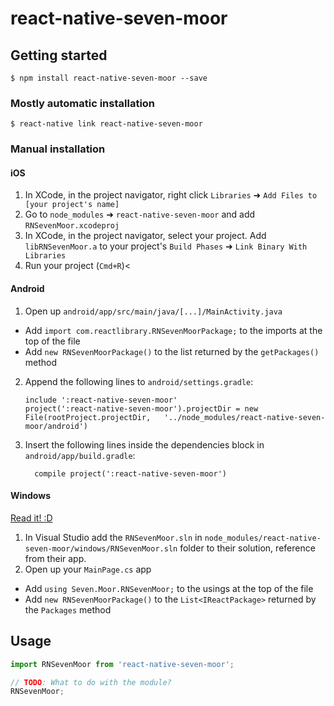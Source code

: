 
# react-native-seven-moor

## Getting started

`$ npm install react-native-seven-moor --save`

### Mostly automatic installation

`$ react-native link react-native-seven-moor`

### Manual installation


#### iOS

1. In XCode, in the project navigator, right click `Libraries` ➜ `Add Files to [your project's name]`
2. Go to `node_modules` ➜ `react-native-seven-moor` and add `RNSevenMoor.xcodeproj`
3. In XCode, in the project navigator, select your project. Add `libRNSevenMoor.a` to your project's `Build Phases` ➜ `Link Binary With Libraries`
4. Run your project (`Cmd+R`)<

#### Android

1. Open up `android/app/src/main/java/[...]/MainActivity.java`
  - Add `import com.reactlibrary.RNSevenMoorPackage;` to the imports at the top of the file
  - Add `new RNSevenMoorPackage()` to the list returned by the `getPackages()` method
2. Append the following lines to `android/settings.gradle`:
  	```
  	include ':react-native-seven-moor'
  	project(':react-native-seven-moor').projectDir = new File(rootProject.projectDir, 	'../node_modules/react-native-seven-moor/android')
  	```
3. Insert the following lines inside the dependencies block in `android/app/build.gradle`:
  	```
      compile project(':react-native-seven-moor')
  	```

#### Windows
[Read it! :D](https://github.com/ReactWindows/react-native)

1. In Visual Studio add the `RNSevenMoor.sln` in `node_modules/react-native-seven-moor/windows/RNSevenMoor.sln` folder to their solution, reference from their app.
2. Open up your `MainPage.cs` app
  - Add `using Seven.Moor.RNSevenMoor;` to the usings at the top of the file
  - Add `new RNSevenMoorPackage()` to the `List<IReactPackage>` returned by the `Packages` method


## Usage
```javascript
import RNSevenMoor from 'react-native-seven-moor';

// TODO: What to do with the module?
RNSevenMoor;
```
  